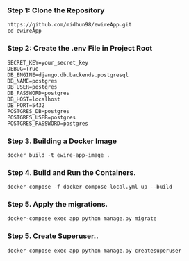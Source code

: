 ### Step 1: Clone the Repository
```
https://github.com/midhun98/ewireApp.git
cd ewireApp
```

### Step 2: Create the .env File in Project Root
```
SECRET_KEY=your_secret_key
DEBUG=True
DB_ENGINE=django.db.backends.postgresql
DB_NAME=postgres
DB_USER=postgres
DB_PASSWORD=postgres
DB_HOST=localhost
DB_PORT=5432
POSTGRES_DB=postgres
POSTGRES_USER=postgres
POSTGRES_PASSWORD=postgres
```

### Step 3. Building a Docker Image
```
docker build -t ewire-app-image .
```

### Step 4. Build and Run the Containers.
```
docker-compose -f docker-compose-local.yml up --build
```
### Step 5. Apply the migrations.
```
docker-compose exec app python manage.py migrate
```
### Step 5. Create Superuser..
```
docker-compose exec app python manage.py createsuperuser
```


